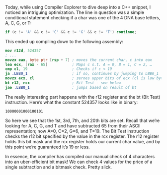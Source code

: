 Today, while using Compiler Explorer to dive deep into a C++ snippet, I noticed an intriguing optimization. The line in question was a simple conditional statement checking if a char was one of the 4 DNA base letters, A, C, G, or T:

```cpp
if (c != 'A' && c != 'C' && c != 'G' && c != 'T') continue;
```

This ended up compiling down to the following assembly:

```nasm
mov r12d, 524357
; ... 
movzx eax, byte ptr [rsp + 7] ; moves the current char, c into eax
lea ecx, [rax - 65]           ; Maps c s.t. A = 0, B = 1, C = 2, …
cmp cl, 19                    ; Checks if c < 19
ja .LBB0_1                    ; if so, continues by jumping to LBB0_1
movzx ecx, cl                 ; zeroes upper bits of ecx (cl is low byte of ecx)
bt r12, rcx                   ; Bit Test - see below
jae .LBB0_1                   ; jumps based on result of bt
```

The really interesting part happens with the r12 register and the bt (Bit Test) instruction. Here’s what the constant 524357 looks like in binary:

```
10000001000100101
```

So here we see that the 1st, 3rd, 7th, and 20th bits are set. Recall that we’re looking for A, C, G, and T and have subtracted 65 from their ASCII representation; now A=0, C=2, G=6, and T=19. The Bit Test instruction checks the r12 bit specified by the value in the rcx register. The r12 register holds this bit mask and the rcx register holds our current char value, and by this point we’re guaranteed it’s 19 or less.

In essence, the compiler has compiled our manual check of 4 characters into an uber-efficient bit mask! We can check 4 values for the price of a single subtraction and a bitmask check. Pretty slick.
